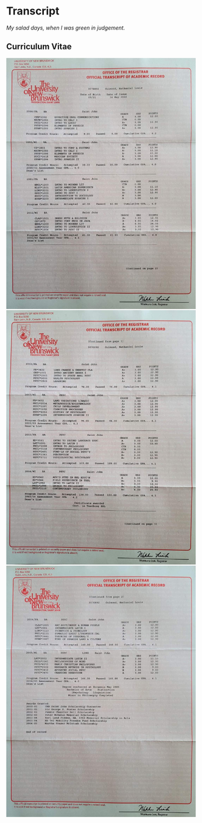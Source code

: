 # Transcript

*My salad days, when I was green in judgement.*

## Curriculum Vitae

<!--
![](Permanent-Record-1.jpg)
![](Permanent-Record-2.jpg)
![](Permanent-Record-3.jpg)
![](Permanent-Record-4.jpg)
![](Permanent-Record-5.jpg)
![](Permanent-Record-6.jpg)
![](Permanent-Record-7.jpg)

![](Reading-1.jpg)
![](Reading-2.jpg)
![](Reading-3.jpg)
-->
![](Transcript-1.jpg)
![](Transcript-2.jpg)
![](Transcript-3.jpg)
